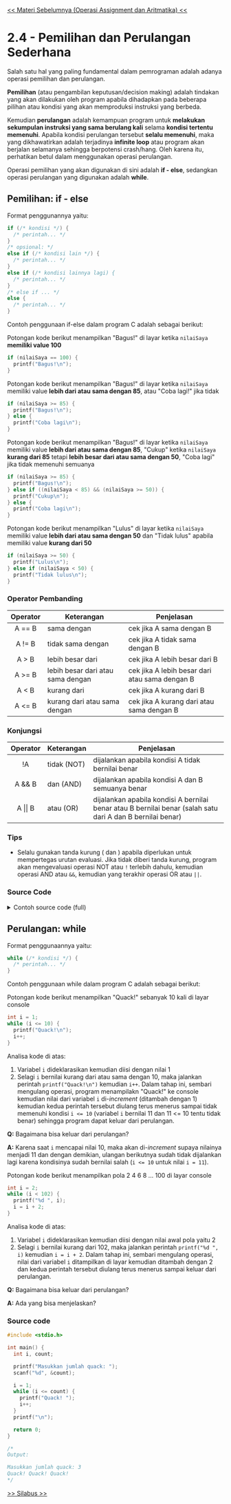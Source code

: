 [<< Materi Sebelumnya (Operasi Assignment dan Aritmatika) <<](3-OperasiAssignmentDanAritmatika.md)

# 2.4 - Pemilihan dan Perulangan Sederhana

Salah satu hal yang paling fundamental dalam pemrograman adalah adanya operasi pemilihan dan perulangan.

**Pemilihan** (atau pengambilan keputusan/decision making) adalah tindakan yang akan dilakukan oleh program apabila dihadapkan pada beberapa pilihan atau kondisi yang akan memproduksi instruksi yang berbeda.

Kemudian **perulangan** adalah kemampuan program untuk **melakukan sekumpulan instruksi yang sama berulang kali** selama **kondisi tertentu memenuhi**. Apabila kondisi perulangan tersebut **selalu memenuhi**, maka yang dikhawatirkan adalah terjadinya **infinite loop** atau program akan berjalan selamanya sehingga berpotensi crash/hang. Oleh karena itu, perhatikan betul dalam menggunakan operasi perulangan.

Operasi pemilihan yang akan digunakan di sini adalah **if - else**, sedangkan operasi perulangan yang digunakan adalah **while**.

## Pemilihan: if - else

Format penggunannya yaitu:

```c
if (/* kondisi */) {
  /* perintah... */
}
/* opsional: */
else if (/* kondisi lain */) {
  /* perintah... */
}
else if (/* kondisi lainnya lagi) {
  /* perintah... */
}
/* else if ... */
else {
  /* perintah... */
}
```

Contoh penggunaan if-else dalam program C adalah sebagai berikut:

Potongan kode berikut menampilkan "Bagus!" di layar ketika `nilaiSaya` **memiliki value 100**

```c
if (nilaiSaya == 100) {
  printf("Bagus!\n");
}
```

Potongan kode berikut menampilkan "Bagus!" di layar ketika `nilaiSaya` memiliki value **lebih dari atau sama dengan 85**, atau "Coba lagi!" jika tidak

```c
if (nilaiSaya >= 85) {
  printf("Bagus!\n");
} else {
  printf("Coba lagi\n");
}
```

Potongan kode berikut menampilkan "Bagus!" di layar ketika `nilaiSaya` memiliki value **lebih dari atau sama dengan 85**, "Cukup" ketika `nilaiSaya` **kurang dari 85** tetapi **lebih besar dari atau sama dengan 50**, "Coba lagi" jika tidak memenuhi semuanya

```c
if (nilaiSaya >= 85) {
  printf("Bagus!\n");
} else if ((nilaiSaya < 85) && (nilaiSaya >= 50)) {
  printf("Cukup\n");
} else {
  printf("Coba lagi\n");
}
```

Potongan kode berikut menampilkan "Lulus" di layar ketika `nilaiSaya` memiliki value **lebih dari atau sama dengan 50** dan "Tidak lulus" apabila memiliki value **kurang dari 50**

```c
if (nilaiSaya >= 50) {
  printf("Lulus\n");
} else if (nilaiSaya < 50) {
  printf("Tidak lulus\n");
}
```

### Operator Pembanding

| Operator | Keterangan                        | Penjelasan                                     |
| :------: | --------------------------------- | ---------------------------------------------- |
|  A == B  | sama dengan                       | cek jika A sama dengan B                       |
|  A != B  | tidak sama dengan                 | cek jika A tidak sama dengan B                 |
|  A > B   | lebih besar dari                  | cek jika A lebih besar dari B                  |
|  A >= B  | lebih besar dari atau sama dengan | cek jika A lebih besar dari atau sama dengan B |
|  A < B   | kurang dari                       | cek jika A kurang dari B                       |
|  A <= B  | kurang dari atau sama dengan      | cek jika A kurang dari atau sama dengan B      |

### Konjungsi

| Operator | Keterangan  | Penjelasan                                                                                                 |
| :------: | ----------- | ---------------------------------------------------------------------------------------------------------- |
|    !A    | tidak (NOT) | dijalankan apabila kondisi A tidak bernilai benar                                                          |
|  A && B  | dan (AND)   | dijalankan apabila kondisi A dan B semuanya benar                                                          |
| A \|\| B | atau (OR)   | dijalankan apabila kondisi A bernilai benar atau B bernilai benar (salah satu dari A dan B bernilai benar) |

### Tips

- Selalu gunakan tanda kurung ( dan ) apabila diperlukan untuk mempertegas urutan evaluasi. Jika tidak diberi tanda kurung, program akan mengevaluasi operasi NOT atau `!` terlebih dahulu, kemudian operasi AND atau `&&`, kemudian yang terakhir operasi OR atau `||`.

### Source Code

<details>
<summary>Contoh source code (full)</summary>

```c
#include <stdio.h>
int main() {
  int nilaiSaya;

  printf("Masukkan nilai anda: ");
  scanf("%d", &nilaiSaya);

  if (nilaiSaya >= 85) {
    printf("Bagus!\n");
  } else if ((nilaiSaya < 85) && (nilaiSaya >= 50)) {
    printf("Cukup\n");
  } else {
    printf("Coba lagi\n");
  }

  return 0;
}

/*
Output:

Masukkan nilai anda: 80
Cukup
*/
```

</details>

## Perulangan: while

Format penggunaannya yaitu:

```c
while (/* kondisi */) {
  /* perintah... */
}
```

Contoh penggunaan while dalam program C adalah sebagai berikut:

Potongan kode berikut menampilkan "Quack!" sebanyak 10 kali di layar console

```c
int i = 1;
while (i <= 10) {
  printf("Quack!\n");
  i++;
}
```

Analisa kode di atas:

1. Variabel `i` dideklarasikan kemudian diisi dengan nilai 1
2. Selagi `i` bernilai kurang dari atau sama dengan 10, maka jalankan perintah `printf("Quack!\n")` kemudian `i++`. Dalam tahap ini, sembari mengulang operasi, program menampilakn "Quack!" ke console kemudian nilai dari variabel `i` di-_increment_ (ditambah dengan 1) kemudian kedua perintah tersebut diulang terus menerus sampai tidak memenuhi kondisi `i <= 10` (variabel `i` bernilai 11 dan 11 <= 10 tentu tidak benar) sehingga program dapat keluar dari perulangan.

**Q:** Bagaimana bisa keluar dari perulangan?

**A:** Karena saat `i` mencapai nilai 10, maka akan di-_increment_ supaya nilainya menjadi 11 dan dengan demikian, ulangan berikutnya sudah tidak dijalankan lagi karena kondisinya sudah bernilai salah (`i <= 10` untuk nilai `i = 11`).

Potongan kode berikut menampilkan pola 2 4 6 8 ... 100 di layar console

```c
int i = 2;
while (i < 102) {
  printf("%d ", i);
  i = i + 2;
}
```

Analisa kode di atas:

1. Variabel `i` dideklarasikan kemudian diisi dengan nilai awal pola yaitu 2
2. Selagi `i` bernilai kurang dari 102, maka jalankan perintah `printf("%d ", i)` kemudian `i = i + 2`. Dalam tahap ini, sembari mengulang operasi, nilai dari variabel `i` ditampilkan di layar kemudian ditambah dengan 2 dan kedua perintah tersebut diulang terus menerus sampai keluar dari perulangan.

**Q:** Bagaimana bisa keluar dari perulangan?

**A:** Ada yang bisa menjelaskan?

### Source code

```c
#include <stdio.h>

int main() {
  int i, count;

  printf("Masukkan jumlah quack: ");
  scanf("%d", &count);

  i = 1;
  while (i <= count) {
    printf("Quack! ");
    i++;
  }
  printf("\n");

  return 0;
}

/*
Output:

Masukkan jumlah quack: 3
Quack! Quack! Quack!
*/
```

[>> Silabus >>](../silabus.md)
